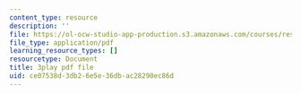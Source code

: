 ```yaml
---
content_type: resource
description: ''
file: https://ol-ocw-studio-app-production.s3.amazonaws.com/courses/res-9-003-brains-minds-and-machines-summer-course-summer-2015/ce07538d3db26e5e36dbac28290ec86d_7eUfAb8de8c.pdf
file_type: application/pdf
learning_resource_types: []
resourcetype: Document
title: 3play pdf file
uid: ce07538d-3db2-6e5e-36db-ac28290ec86d
---
```

